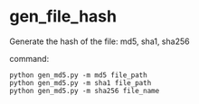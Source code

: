 # gen_file_hash
Generate the hash of the file: md5, sha1, sha256

command:
```
python gen_md5.py -m md5 file_path
python gen_md5.py -m sha1 file_path
python gen_md5.py -m sha256 file_name
```
